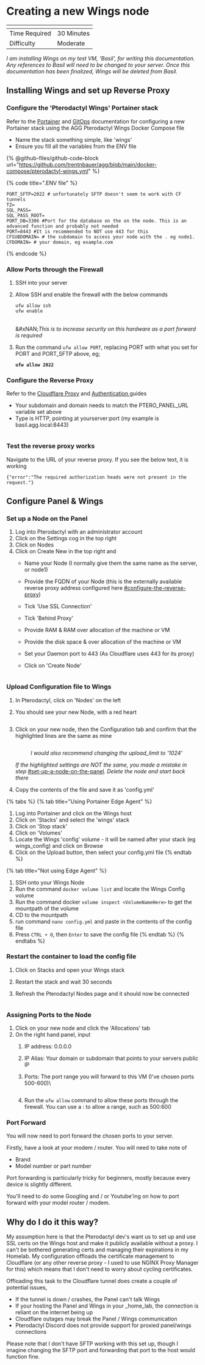 # Creating a new Wings node

<table data-view="cards"><thead><tr><th></th><th></th></tr></thead><tbody><tr><td>Time Required</td><td>30 Minutes</td></tr><tr><td>Difficulty</td><td>Moderate</td></tr></tbody></table>

_I am installing Wings on my test VM, 'Basil', for writing this documentation. Any references to Basil will need to be changed to your server. Once this documentation has been finalized, Wings will be deleted from Basil._

## Installing Wings and set up Reverse Proxy

### Configure the 'Pterodactyl Wings' Portainer stack

Refer to the [Portainer](broken-reference/) and [GitOps](broken-reference/) documentation for configuring a new Portainer stack using the AGG Pterodactyl Wings Docker Compose file

* Name the stack something simple, like 'wings'
* Ensure you fill all the variables from the ENV file

{% @github-files/github-code-block url="https://github.com/trentnbauer/agg/blob/main/docker-compose/pterodactyl-wings.yml" %}

{% code title=".ENV file" %}
```editorconfig
PORT_SFTP=2022 # unfortunately SFTP doesn't seem to work with CF tunnels
TZ=
SQL_PASS=
SQL_PASS_ROOT=
PORT_DB=3306 #Port for the database on the on the node. This is an advanced function and probably not needed
PORT=8443 #It is recommended to NOT use 443 for this
CFSUBDOMAIN= # the subdomain to access your node with the . eg node1.
CFDOMAIN= # your domain, eg example.com
```
{% endcode %}

### Allow Ports through the Firewall

1. SSH into your server
2.  Allow SSH and enable the firewall with the below commands

    ```
    ufw allow ssh
    ufw enable
    ```

    \
    &#xNAN;_&#x54;his is to increase security on this hardware as a port forward is required_
3.  Run the command `ufw allow PORT`, replacing PORT with what you set for PORT and PORT\_SFTP above, eg;

    <pre class="language-sh"><code class="lang-sh"><strong>ufw allow 2022
    </strong></code></pre>

### Configure the Reverse Proxy

Refer to the [Cloudflare Proxy](../cloudflare/tunnel/create-a-proxy-public-hostname.md) and [Authentication ](broken-reference/)guides

* Your subdomain and domain needs to match the PTERO\_PANEL\_URL variable set above
* Type is HTTP, pointing at yourserver:port (my example is basil.agg.local:8443)

<figure><img src="../../.gitbook/assets/image (29).png" alt=""><figcaption></figcaption></figure>

### Test the reverse proxy works

Navigate to the URL of your reverse proxy. If you see the below text, it is working

```
{"error":"The required authorization heads were not present in the request."}
```

## Configure Panel & Wings

### Set up a Node on the Panel

1. Log into Pterodactyl with an administrator account
2. Click on the Settings cog in the top right
3. Click on Nodes
4. Click on Create New in the top right and
   * Name your Node (I normally give them the same name as the server, or node1)
   * Provide the FQDN of your Node (this is the externally available reverse proxy address configured here [#configure-the-reverse-proxy](creating-a-new-wings-node.md#configure-the-reverse-proxy "mention"))
   * Tick 'Use SSL Connection'
   * Tick 'Behind Proxy'
   * Provide RAM & RAM over allocation of the machine or VM
   * Provide the disk space & over allocation of the machine or VM
   * Set your Daemon port to 443 (As Cloudflare uses 443 for its proxy)
   *   Click on 'Create Node'

       <figure><img src="../../.gitbook/assets/image (6) (1).png" alt=""><figcaption></figcaption></figure>

### Upload Configuration file to Wings

1. In Pterodactyl, click on 'Nodes' on the left
2.  You should see your new Node, with a red heart

    <figure><img src="../../.gitbook/assets/image (40).png" alt=""><figcaption></figcaption></figure>
3.  Click on your new node, then the Configuration tab and confirm that the highlighted lines are the same as mine

    <figure><img src="../../.gitbook/assets/image (42).png" alt=""><figcaption><p><em>I would also recommend changing the upload_limit to '1024'</em></p></figcaption></figure>

    _If the highlighted settings are NOT the same, you made a mistake in step_ [#set-up-a-node-on-the-panel](creating-a-new-wings-node.md#set-up-a-node-on-the-panel "mention")_. Delete the node and start back there_
4. Copy the contents of the file and save it as 'config.yml'

{% tabs %}
{% tab title="Using Portainer Edge Agent" %}
1) Log into Portainer and click on the Wings host
2) Click on 'Stacks' and select the 'wings' stack
3) Click on 'Stop stack'
4) Click on 'Volumes'
5) Locate the Wings 'config' volume - it will be named after your stack (eg wings\_config) and click on Browse
6) Click on the Upload button, then select your config.yml file
{% endtab %}

{% tab title="Not using Edge Agent" %}
1. SSH onto your Wings Node
2. Run the command `docker volume list` and locate the Wings Config volume
3. Run the command docker `volume inspect <VolumeNameHere>` to get the mountpath of the volume
4. CD to the mountpath
5. run command `nano config.yml` and paste in the contents of the config file
6. Press `CTRL + O`, then `Enter` to save the config file
{% endtab %}
{% endtabs %}

### Restart the container to load the config file

1. Click on Stacks and open your Wings stack
2. Restart the stack and wait 30 seconds
3.  Refresh the Pterodactyl Nodes page and it should now be connected

    <figure><img src="../../.gitbook/assets/image (35).png" alt=""><figcaption></figcaption></figure>

### Assigning Ports to the Node

1. Click on your new node and click the 'Allocations' tab
2. On the right hand panel, input
   1. IP address: 0.0.0.0
   2. IP Alias: Your domain or subdomain that points to your servers public IP
   3.  Ports: The port range you will forward to this VM (I've chosen ports 500-600)\\

       <figure><img src="../../.gitbook/assets/image (12).png" alt=""><figcaption></figcaption></figure>
   4. Run the `ufw allow` command to allow these ports through the firewall. You can use a : to allow a range, such as 500:600

### Port Forward

You will now need to port forward the chosen ports to your server.

Firstly, have a look at your modem / router. You will need to take note of

* Brand
* Model number or part number

Port forwarding is particularly tricky for beginners, mostly because every device is slightly different.

You'll need to do some Googling and / or Youtube'ing on how to port forward with your model router / modem.

## Why do I do it this way?

My assumption here is that the Pterodactyl dev's want us to set up and use SSL certs on the Wings host and make it publicly available without a proxy. I can't be bothered generating certs and managing their expirations in my Homelab. My configuration offloads the certificate management to Cloudflare (or any other reverse proxy - I used to use NGINX Proxy Manager for this) which means that I don't need to worry about cycling certificates.

Offloading this task to the Cloudflare tunnel does create a couple of potential issues,

* If the tunnel is down / crashes, the Panel can't talk Wings
* If your hosting the Panel and Wings in your \_home\_lab, the connection is reliant on the internet being up
* Cloudflare outages may break the Panel / Wings communication
* Pterodactyl Discord does not provide support for proxied panel/wings connections

Please note that I don't have SFTP working with this set up, though I imagine changing the SFTP port and forwarding that port to the host would function fine.

